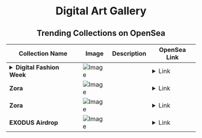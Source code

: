 <div align="center">

# Digital Art Gallery

## Trending Collections on OpenSea

| Collection Name                       | Image                                                                                     | Description                       | OpenSea Link                                                                                          |
|---------------------------------------|-------------------------------------------------------------------------------------------|-----------------------------------|--------------------------------------------------------------------------------------------------------|
| **<details><summary>Digital Fashion Week</summary></details>** | ![Image](https://i.seadn.io/s/raw/files/187edf5f0e9063f9790c4b6b6e082fef.png?w=500&auto=format?w=200&auto=format) |  | <details><summary>Link</summary>[Digital Fashion Week](https://opensea.io/collection/digital-fashion-week-13)</details> |
| **Zora** | ![Image](https://i.seadn.io/s/raw/files/e22e20f07e696b09f7858d7aa7d4e332.jpg?w=500&auto=format?w=200&auto=format) |  | <details><summary>Link</summary>[Zora](https://opensea.io/collection/zora-9205)</details> |
| **Zora** | ![Image](https://i.seadn.io/s/raw/files/1b6cc818981b4d676dacc55200eac135.jpg?w=500&auto=format?w=200&auto=format) |  | <details><summary>Link</summary>[Zora](https://opensea.io/collection/zora-9204)</details> |
| **EXODUS Airdrop** | ![Image](https://i.seadn.io/s/raw/files/94c7bf2251c5cc4a47bd6e3b94ac4d77.png?w=500&auto=format?w=200&auto=format) |  | <details><summary>Link</summary>[EXODUS Airdrop](https://opensea.io/collection/exodus-airdrop)</details> |

</div>